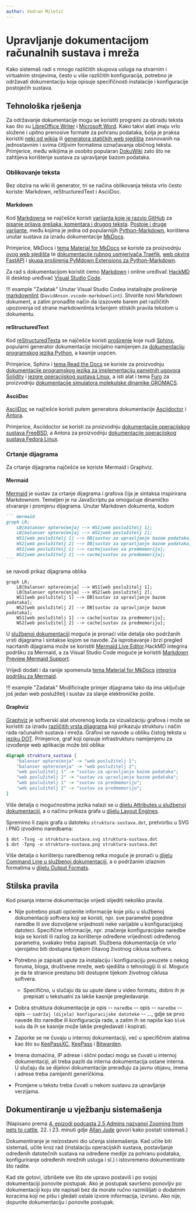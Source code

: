 ```yaml
---
author: Vedran Miletić
---
```


# Upravljanje dokumentacijom računalnih sustava i mreža

Kako sistemaš radi s mnogo različitih skupova usluga na stvarnim i virtualnim strojevima, često u više različitih konfiguracija, potrebno je održavati dokumentaciju koja opisuje specifičnosti instalacije i konfiguracije postojećih sustava.

## Tehnološka rješenja

Za održavanje dokumentacije mogu se koristiti programi za obradu teksta kao što su [LibreOffice Writer](https://www.libreoffice.org/discover/writer/) i [Microsoft Word](https://products.office.com/word). Kako takvi alati imaju vrlo složene i upitno prenosive formate za pohranu podataka, bolja je praksa koristiti [neki od wikija](https://en.wikipedia.org/wiki/List_of_wiki_software) ili [generatora statičkih web sjedišta](https://jamstack.org/generators/) zasnovanih na jednostavnim i svima čitljivim formatima označavanja običnog teksta. Primjerice, među wikijima je osobito popularan [DokuWiki](https://www.dokuwiki.org/) zato što ne zahtijeva korištenje sustava za upravljanje bazom podataka.

### Oblikovanje teksta

Bez obzira na wiki ili generator, tri se načina oblikovanja teksta vrlo često koriste: Markdown, reStructuredText i AsciiDoc.

#### Markdown

Kod [Markdowna](https://daringfireball.net/projects/markdown/) se najčešće koristi [varijanta koje je razvio GitHub](https://github.github.com/gfm/) za [pisanje prijava grešaka, komentara i drugog teksta](https://docs.github.com/en/github/writing-on-github). [Postoje i druge varijante](https://github.com/commonmark/commonmark-spec/wiki/Markdown-Flavors), među kojima je jedna od popularnijih [Python-Markdown](https://python-markdown.github.io/), korištena unutar sustava za izradu dokumentacije [MkDocs](https://www.mkdocs.org/).

Primjerice, MkDocs i [tema Material for MkDocs](https://squidfunk.github.io/mkdocs-material/) se koriste za proizvodnju [ovog web sjedišta](../../povijest.md#markdown-mkdocs-i-material) te [dokumentacije rubnog usmjerivača Traefik](https://doc.traefik.io/traefik/), [web okvira FastAPI](https://fastapi.tiangolo.com/) i [skupa proširenja PyMdown Extensions za Python-Markdown](https://facelessuser.github.io/pymdown-extensions/).

Za rad s dokumentacijom koristit ćemo [Markdown](https://commonmark.org/help/) i online uređivač [HackMD](https://hackmd.io/) ili desktop uređivač [Visual Studio Code](https://code.visualstudio.com/).

!!! example "Zadatak"
    Unutar Visual Studio Codea instalirajte proširenje [markdownlint](https://marketplace.visualstudio.com/items?itemName=DavidAnson.vscode-markdownlint) (`DavidAnson.vscode-markdownlint`). Stvorite novi Markdown dokument, a zatim pronađite način da izazovete barem pet različitih upozorenja od strane markdownlinta kršenjem stilskih pravila tekstom u dokumentu.

#### reStructuredText

Kod [reStructuredTexta](https://docutils.sourceforge.io/rst.html) se najčešće koristi [proširenje](https://www.sphinx-doc.org/en/master/usage/restructuredtext/basics.html) koje nudi [Sphinx](https://www.sphinx-doc.org/), popularni generator dokumentacije inicijalno namijenjen za [dokumentaciju programskog jezika Python](https://docs.python.org/), a kasnije uopćen.

Primjerice, Sphinx i [tema Read the Docs](https://sphinx-rtd-theme.readthedocs.io/) se koriste za proizvodnju [dokumentacije programskog jezika za implementaciju pametnih ugovora Solidity](https://docs.soliditylang.org/) i [jezgre operacijskog sustava Linux](https://www.kernel.org/doc/html/latest/), a isti alat i tema [Furo](https://pradyunsg.me/furo/) za proizvodnju [dokumentacije simulatora molekulske dinamike GROMACS](https://manual.gromacs.org/current/).

#### AsciiDoc

[AsciiDoc](https://asciidoc.org/) se najčešće koristi putem generatora dokumentacije [Asciidoctor](https://asciidoctor.org/) i [Antora](https://antora.org/).

Primjerice, Asciidoctor se koristi za proizvodnju [dokumentacije operacijskog sustava FreeBSD](https://docs.freebsd.org/), a Antora za proizvodnju [dokumentacije operacijskog sustava Fedora Linux](https://docs.fedoraproject.org/).

### Crtanje dijagrama

Za crtanje dijagrama najčešće se koriste Mermaid i Graphviz.

#### Mermaid

[Mermaid](https://mermaid.js.org/) je sustav za crtanje dijagrama i grafova čija je sintaksa inspirirana Markdownom. Temeljen je na JavaScriptu pa omogućuje dinamičko stvaranje i promjenu dijagrama. Unutar Markdown dokumenta, kodom

```` markdown
``` mermaid
graph LR;
    LB[balanser opterećenja] --> WS1[web poslužitelj 1];
    LB[balanser opterećenja] --> WS2[web poslužitelj 2];
    WS1[web poslužitelj 1] --> DB[sustav za upravljanje bazom podataka];
    WS2[web poslužitelj 2] --> DB[sustav za upravljanje bazom podataka];
    WS1[web poslužitelj 1] --> cache[sustav za predmemoriju];
    WS2[web poslužitelj 2] --> cache[sustav za predmemoriju];
```
````

se navodi prikaz dijagrama oblika

``` mermaid
graph LR;
    LB[balanser opterećenja] --> WS1[web poslužitelj 1];
    LB[balanser opterećenja] --> WS2[web poslužitelj 2];
    WS1[web poslužitelj 1] --> DB[sustav za upravljanje bazom podataka];
    WS2[web poslužitelj 2] --> DB[sustav za upravljanje bazom podataka];
    WS1[web poslužitelj 1] --> cache[sustav za predmemoriju];
    WS2[web poslužitelj 2] --> cache[sustav za predmemoriju];
```

U [službenoj dokumentaciji](https://mermaid.js.org/intro/) moguće je pronaći više detalja oko podržanih vrsti dijagrama i sintakse kojom se navode. Za isprobavanje i brzi pregled nacrtanih dijagrama može se koristiti [Mermaid Live Editor](https://mermaid.live/).HackMD integrira podršku za Mermaid, a za Visual Studio Code moguće je koristiti [Markdown Preview Mermaid Support](https://marketplace.visualstudio.com/items?itemName=bierner.markdown-mermaid).

Vrijedi dodati i da ranije spomenuta [tema Material for MkDocs](https://squidfunk.github.io/mkdocs-material/) [integrira podršku za Mermaid](https://squidfunk.github.io/mkdocs-material/reference/diagrams/).

!!! example "Zadatak"
    Modificirajte primjer dijagrama tako da ima uključuje još jedan web poslužitelj i sustav za slanje elektroničke pošte.

#### Graphviz

[Graphviz](https://graphviz.org/) je softverski alat otvorenog koda za vizualizaciju grafova i može se koristiti za izradu [različitih vrsta dijagrama](https://graphviz.org/gallery/) koji prikazuju strukturu i način rada računalnih sustava i mreža. Grafovi se navode u obliku čistog teksta u [jeziku DOT](https://graphviz.org/doc/info/lang.html). Primjerice, graf koji opisuje infrastrukturu namijenjenu za izvođenje web aplikacije može biti oblika:

``` dot
digraph struktura_sustava {
    "balanser opterećenja" -> "web poslužitelj 1";
    "balanser opterećenja" -> "web poslužitelj 2";
    "web poslužitelj 1" -> "sustav za upravljanje bazom podataka";
    "web poslužitelj 2" -> "sustav za upravljanje bazom podataka";
    "web poslužitelj 1" -> "sustav za predmemoriju";
    "web poslužitelj 2" -> "sustav za predmemoriju";
}
```

Više detalja o mogućnostima jezika nalazi se u [dijelu Attributes u službenoj dokumentaciji](https://graphviz.org/doc/info/attrs.html), a o načinu prikaza grafa u [dijelu Layout Engines](https://graphviz.org/docs/layouts/).

Spremimo li zapis grafa u datoteku `struktura-sustava.dot`, pretvorbu u SVG i PNG izvodimo naredbama:

``` shell
$ dot -Tsvg -o struktura-sustava.svg struktura-sustava.dot
$ dot -Tpng -o struktura-sustava.png struktura-sustava.dot
```

Više detalja o korištenju naredbenog retka moguće je pronaći u [dijelu Command Line u službenoj dokumentaciji](https://graphviz.org/doc/info/command.html), a o podržanim izlaznim formatima u [dijelu Output Formats](https://graphviz.org/docs/outputs/).

## Stilska pravila

Kod pisanja interne dokumentacije vrijedi slijediti nekoliko pravila.

- Nije potrebno pisati općenite informacije koje pišu u službenoj dokumentaciji softvera koji se koristi, npr. sve parametre pojedine naredbe ili sve dozvoljene vrijednosti neke varijable u konfiguracijskoj datoteci. Specifične informacije, npr. značenje konfiguracijske naredbe koja se koristi ili razlog za korištenje određene vrijednosti određenog parametra, svakako treba zapisati. Službena dokumentacija će vrlo vjerojatno biti dostupna tijekom čitavog životnog ciklusa softvera.
- Potrebno je zapisati upute za instalaciju i konfiguraciju preuzete s nekog foruma, bloga, društvene mreže, web sjedišta o tehnologiji ili sl. Moguće je da te stranice prestanu biti dostupne tijekom životnog ciklusa softvera.

    - Specifično, u slučaju da su upute dane u video formatu, dobro ih je prepisati u tekstualni za lakše kasnije pregledavanje.

- Dobra struktura dokumentacije je opis -- `naredbe` -- opis -- `naredbe` -- opis -- `sadržaj (dijela) konfiguracijske datoteke` -- ..., gdje se prvo navede što naredbe ili konfiguracija rade, a zatim ih se napiše kao `blok koda` da ih se kasnije može lakše pregledavati i kopirati.
- Zaporke se ne čuvaju u internoj dokumentaciji, već u specifičnim alatima kao što su [KeePassXC](https://keepassxc.org/), [KeePass](https://keepass.info/) i [Bitwarden](https://bitwarden.com/).
- Imena domaćina, IP adrese i slični podaci mogu se čuvati u internoj dokumentaciji, ali treba paziti da interna dokumentacija ostane interna. U slučaju da se dijelovi dokumentacije prerađuju za javnu objavu, imena i adrese treba zamijeniti generičkima.
- Promjene u tekstu treba čuvati u nekom sustavu za upravljanje verzijama.

## Dokumentiranje u vježbanju sistemašenja

(Napisano prema [4. epizodi podcasta 2.5 Admins nazvanoj Zooming from pets to cattle](https://2.5admins.com/2-5-admins-04/), 22. i 23. minuti gdje [Allan Jude](https://twitter.com/allanjude) govori kako postati sistemaš.)

Dokumentiranje je neizostavni dio učenja sistemašenja. Kad učite biti sistemaš, učite kroz rad (instalaciju operacijskih sustava, postavljanje određenih datotečnih sustava na određene medije za pohranu podataka, konfiguriranje određenih mrežnih usluga i sl.) i istovremeno dokumentirate što radite.

Kad ste gotovi, izbrišete sve što ste upravo postavili i po svojoj dokumentaciji ponovite postupak. Ako je postupak savršeno ponovljiv po dokumentaciji koju ste napisali bez da morate ručno razmišljati o dodatnim koracima koji ne pišu i gledati ostale izvore informacija, izvrsno. Ako nije, dopunite dokumentaciju i ponovite postupak.
